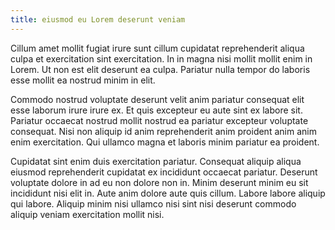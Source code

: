 ```yaml
---
title: eiusmod eu Lorem deserunt veniam
---
```


Cillum amet mollit fugiat irure sunt cillum cupidatat reprehenderit aliqua culpa et exercitation sint exercitation. In in magna nisi mollit mollit enim in Lorem. Ut non est elit deserunt ea culpa. Pariatur nulla tempor do laboris esse mollit ea nostrud minim in elit.

Commodo nostrud voluptate deserunt velit anim pariatur consequat elit esse laborum irure irure ex. Et quis excepteur eu aute sint ex labore sit. Pariatur occaecat nostrud mollit nostrud ea pariatur excepteur voluptate consequat. Nisi non aliquip id anim reprehenderit anim proident anim anim enim exercitation. Qui ullamco magna et laboris minim pariatur ea proident.

Cupidatat sint enim duis exercitation pariatur. Consequat aliquip aliqua eiusmod reprehenderit cupidatat ex incididunt occaecat pariatur. Deserunt voluptate dolore in ad eu non dolore non in. Minim deserunt minim eu sit incididunt nisi elit in. Aute anim dolore aute quis cillum. Labore labore aliquip qui labore. Aliquip minim nisi ullamco nisi sint nisi deserunt commodo aliquip veniam exercitation mollit nisi.